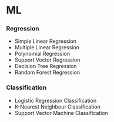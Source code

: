 # ML

### Regression
* Simple Linear Regression
* Multiple Linear Regression
* Polynomial Regression
* Support Vector Regression
* Decision Tree Regression
* Random Forest Regression

### Classification
* Logistic Regression Classification
* K-Nearest Neighbour Classification
* Support Vector Machine Classification
